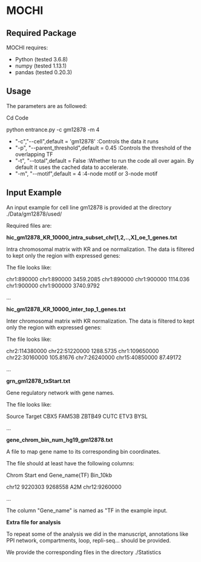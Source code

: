 # MOCHI

## Required Package
MOCHI requires:
* Python (tested 3.6.8)
* numpy (tested 1.13.1)
* pandas (tested 0.20.3)


## Usage
The parameters are as followed:

Cd Code

python entrance.py -c gm12878 -m 4

* "-c","--cell",default = 'gm12878' :Controls the data it runs
* "-p", "--parent_threshold",default = 0.45 :Controls the threshold of the overlapping TF
* "-t", "--total",default = False :Whether to run the code all over again. By default it uses the cached data to accelerate.
* "-m", "--motif",default = 4 :4-node motif or 3-node motif



## Input Example

An input example for cell line gm12878 is provided at the directory ./Data/gm12878/used/

Required files are:

**hic_gm12878_KR_10000_intra_subset_chr[1,2,..,X]_oe_1_genes.txt**

Intra chromosomal matrix with KR and oe normalization. The data is filtered to kept only the region with expressed genes:

The file looks like:

chr1:890000 chr1:890000 3459.2085
chr1:890000 chr1:900000 1114.036
chr1:900000 chr1:900000 3740.9792

...

**hic_gm12878_KR_10000_inter_top_1_genes.txt**

Inter chromosomal matrix with KR normalization. The data is filtered to kept only the region with expressed genes:

The file looks like:

chr2:114380000 chr22:51220000 1288.5735
chr1:109650000 chr22:30160000 105.81676
chr7:26240000 chr15:40850000 87.49172

...

**grn_gm12878_txStart.txt**

Gene regulatory network with gene names.

The file looks like:

Source	Target
CBX5	FAM53B
ZBTB49	CUTC
ETV3	BYSL

...

**gene_chrom_bin_num_hg19_gm12878.txt**

A file to map gene name to its corresponding bin coordinates.

The file should at least have the following columns:

Chrom	Start	end	Gene_name(TF)	Bin_10kb

chr12	9220303	9268558	A2M	chr12:9260000

...

The column "Gene_name" is named as "TF in the example input.

**Extra file for analysis** 

To repeat some of the analysis we did in the manuscript, annotations like PPI network, compartments, loop, repli-seq... should be provided.

We provide the corresponding files in the directory  ./Statistics

